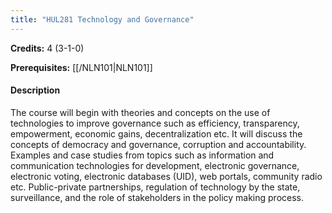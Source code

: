 ```yaml
---
title: "HUL281 Technology and Governance"
---
```

**Credits:** 4 (3-1-0)

**Prerequisites:** [[/NLN101|NLN101]]

#### Description
The course will begin with theories and concepts on the use of technologies to improve governance such as efficiency, transparency, empowerment, economic gains, decentralization etc. It will discuss the concepts of democracy and governance, corruption and accountability. Examples and case studies from topics such as information and communication technologies for development, electronic governance, electronic voting, electronic databases (UID), web portals, community radio etc. Public-private partnerships, regulation of technology by the state, surveillance, and the role of stakeholders in the policy making process.